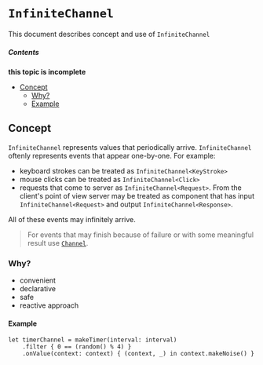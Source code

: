 # `InfiniteChannel`
This document describes concept and use of `InfiniteChannel`

##### Contents
**this topic is incomplete**

* [Concept](#concept)
	* [Why?](#why)
	* [Example](#example)

## Concept
`InfiniteChannel` represents values that periodically arrive. `InfiniteChannel ` oftenly represents events that appear one-by-one. For example:

* keyboard strokes can be treated as `InfiniteChannel<KeyStroke>`
* mouse clicks can be treated as `InfiniteChannel<Click>`
* requests that come to server as `InfiniteChannel<Request>`. From the client's point of view server may be treated as component that has input `InfiniteChannel<Request>` and output `InfiniteChannel<Response>`.

All of these events may infinitely arrive.
>	For events that may finish because of failure or with some meaningful result use [`Channel`](https://github.com/AsyncNinja/AsyncNinja/blob/master/Docs/Channel.md).

### Why?
* convenient
* declarative
* safe
* reactive approach

#### Example
```
let timerChannel = makeTimer(interval: interval)
	.filter { 0 == (random() % 4) }
	.onValue(context: context) { (context, _) in context.makeNoise() }
```
